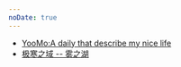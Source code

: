 ```yaml
---
noDate: true
---
```


* [YooMo:A daily that describe my nice life](https://yoomo.github.io/)
* [极寒之域 -- 雾之湖](https://blog.tented.top)

